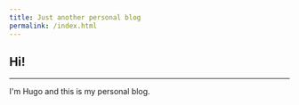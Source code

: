 ```yaml
---
title: Just another personal blog
permalink: /index.html
---
```

Hi!
--------
--------
I'm Hugo and this is my personal blog.
